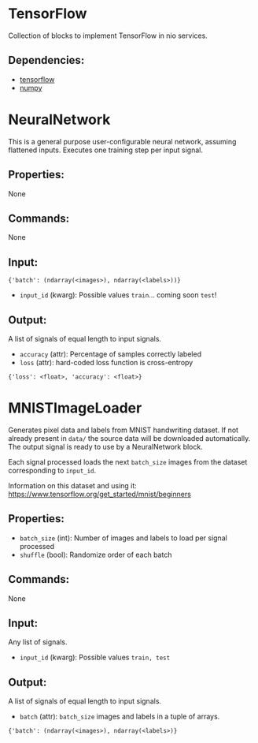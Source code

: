 TensorFlow
===========
Collection of blocks to implement TensorFlow in nio services.

Dependencies:
----------------
* [tensorflow](https://github.com/tensorflow/tensorflow)
* [numpy](https://github.com/numpy/numpy)

NeuralNetwork
===========
This is a general purpose user-configurable neural network, assuming flattened inputs. Executes one training step per input signal.

Properties:
--------------
None

Commands:
----------------
None

Input:
-------
`{'batch': (ndarray(<images>), ndarray(<labels>))}`
* `input_id` (kwarg): Possible values `train`... coming soon `test`!

Output:
---------
A list of signals of equal length to input signals.
* `accuracy` (attr): Percentage of samples correctly labeled
* `loss` (attr): hard-coded loss function is cross-entropy

`{'loss': <float>, 'accuracy': <float>}`


MNISTImageLoader
===========
Generates pixel data and labels from MNIST handwriting dataset. 
If not already present in `data/` the source data will be downloaded 
automatically. The output signal is ready to use by a NeuralNetwork 
block.

Each signal processed loads the next `batch_size` images from the 
dataset corresponding to `input_id`.

Information on this dataset and using it: 
https://www.tensorflow.org/get_started/mnist/beginners

Properties:
-----------
* `batch_size` (int): Number of images and labels to load per signal
processed
* `shuffle` (bool): Randomize order of each batch

Commands:
---------
None

Input:
------
Any list of signals.
* `input_id` (kwarg): Possible values `train, test`

Output:
-------
A list of signals of equal length to input signals.
* `batch` (attr): `batch_size` images and labels in a tuple of arrays.

`{'batch': (ndarray(<images>), ndarray(<labels>)}`
